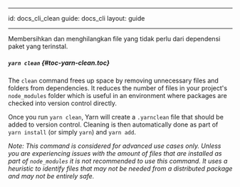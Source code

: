 * * *

id: docs_cli_clean guide: docs_cli layout: guide

* * *

<p class="lead">Membersihkan dan menghilangkan file yang tidak perlu dari dependensi paket yang terinstal.</p>

##### `yarn clean` [](#toc-yarn-clean){#toc-yarn-clean.toc}

The `clean` command frees up space by removing unnecessary files and folders from dependencies. It reduces the number of files in your project's `node_modules` folder which is useful in an environment where packages are checked into version control directly.

Once you run `yarn clean`, Yarn will create a `.yarnclean` file that should be added to version control. Cleaning is then automatically done as part of `yarn install` (or simply `yarn`) and `yarn add`.

*Note: This command is considered for advanced use cases only. Unless you are experiencing issues with the amount of files that are installed as part of `node_modules` it is not recommended to use this command. It uses a heuristic to identify files that may not be needed from a distributed package and may not be entirely safe.*